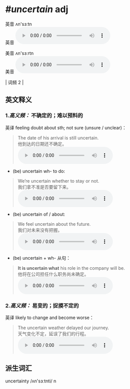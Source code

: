 # ***\#uncertain*** adj
英音 ʌn'sɜːtn  
英音
<audio src="./media/uncertain-B.aac" controls="controls"></audio>

美音 ʌn'sɜːrtn  
美音
<audio src="./media/uncertain.aac" controls="controls"></audio>



| 词频 2 |  

英文释义
---
### 1.*高义频：* **不确定的；难以预料的**  
英译 feeling doubt about sth; not sure (unsure / unclear)：

 > The date of his arrival is still uncertain.   
 > 他到达的日期还不确定。    
<audio src="./media/uncertain-1.aac" controls="controls"></audio>

- (be) uncertain wh- to do:

 > We’re uncertain whether to stay or not.   
 > 我们拿不准是否要留下来。    
<audio src="./media/uncertain-2.aac" controls="controls"></audio>

- (be) uncertain of / about:

 > We feel uncertain about the future.   
 > 我们对未来没有把握。    
<audio src="./media/uncertain-3.aac" controls="controls"></audio>

- (be) uncertain + wh- 从句：

 > **It is uncertain what** his role in the company will be.  
 > 他将在公司担任什么职务尚未确定。    
<audio src="./media/uncertain-4.aac" controls="controls"></audio>

### 2.*高义频：* **易变的；捉摸不定的**  
英译 likely to change and become worse：

 > The uncertain weather delayed our journey.   
 > 天气变化不定，延误了我们的行程。    
<audio src="./media/uncertain-5.aac" controls="controls"></audio>


派生词汇
---
uncertainty /ʌn'sɜːtnti/ n   

